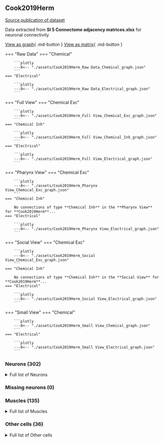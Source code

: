 ## Cook2019Herm
[Source publication of dataset](Cook_2019.md)

Data extracted from **SI 5 Connectome adjacency matrices.xlsx** for neuronal connectivity

[View as graph](Cook2019Herm_data_graph.md){ .md-button } [View as matrix](Cook2019Herm_data.md){ .md-button }

=== "Raw Data"
    === "Chemical"

        ```plotly
        ---8<-- "./assets/Cook2019Herm_Raw Data_Chemical_graph.json"
        ```
    === "Electrical"

        ```plotly
        ---8<-- "./assets/Cook2019Herm_Raw Data_Electrical_graph.json"
        ```
=== "Full View"
    === "Chemical Exc"

        ```plotly
        ---8<-- "./assets/Cook2019Herm_Full View_Chemical_Exc_graph.json"
        ```
    === "Chemical Inh"

        ```plotly
        ---8<-- "./assets/Cook2019Herm_Full View_Chemical_Inh_graph.json"
        ```
    === "Electrical"

        ```plotly
        ---8<-- "./assets/Cook2019Herm_Full View_Electrical_graph.json"
        ```
=== "Pharynx View"
    === "Chemical Exc"

        ```plotly
        ---8<-- "./assets/Cook2019Herm_Pharynx View_Chemical_Exc_graph.json"
        ```
    === "Chemical Inh"

        No connections of type **Chemical Inh** in the **Pharynx View** for **Cook2019Herm**...
    === "Electrical"

        ```plotly
        ---8<-- "./assets/Cook2019Herm_Pharynx View_Electrical_graph.json"
        ```
=== "Social View"
    === "Chemical Exc"

        ```plotly
        ---8<-- "./assets/Cook2019Herm_Social View_Chemical_Exc_graph.json"
        ```
    === "Chemical Inh"

        No connections of type **Chemical Inh** in the **Social View** for **Cook2019Herm**...
    === "Electrical"

        ```plotly
        ---8<-- "./assets/Cook2019Herm_Social View_Electrical_graph.json"
        ```
=== "Small View"
    === "Chemical"

        ```plotly
        ---8<-- "./assets/Cook2019Herm_Small View_Chemical_graph.json"
        ```
    === "Electrical"

        ```plotly
        ---8<-- "./assets/Cook2019Herm_Small View_Electrical_graph.json"
        ```

### Neurons (302)
<details><summary>Full list of Neurons</summary>
<a href="../Cells/index.html#ADAL">ADAL</a> | <a href="../Cells/index.html#ADAR">ADAR</a> | <a href="../Cells/index.html#ADEL">ADEL</a> | <a href="../Cells/index.html#ADER">ADER</a> | <a href="../Cells/index.html#ADFL">ADFL</a> | <a href="../Cells/index.html#ADFR">ADFR</a> | <a href="../Cells/index.html#ADLL">ADLL</a> | <a href="../Cells/index.html#ADLR">ADLR</a> | <a href="../Cells/index.html#AFDL">AFDL</a> | <a href="../Cells/index.html#AFDR">AFDR</a> | <a href="../Cells/index.html#AIAL">AIAL</a> | <a href="../Cells/index.html#AIAR">AIAR</a> | <a href="../Cells/index.html#AIBL">AIBL</a> | <a href="../Cells/index.html#AIBR">AIBR</a> | <a href="../Cells/index.html#AIML">AIML</a> | <a href="../Cells/index.html#AIMR">AIMR</a> | <a href="../Cells/index.html#AINL">AINL</a> | <a href="../Cells/index.html#AINR">AINR</a> | <a href="../Cells/index.html#AIYL">AIYL</a> | <a href="../Cells/index.html#AIYR">AIYR</a> | <a href="../Cells/index.html#AIZL">AIZL</a> | <a href="../Cells/index.html#AIZR">AIZR</a> | <a href="../Cells/index.html#ALA">ALA</a> | <a href="../Cells/index.html#ALML">ALML</a> | <a href="../Cells/index.html#ALMR">ALMR</a> | <a href="../Cells/index.html#ALNL">ALNL</a> | <a href="../Cells/index.html#ALNR">ALNR</a> | <a href="../Cells/index.html#AQR">AQR</a> | <a href="../Cells/index.html#AS1">AS1</a> | <a href="../Cells/index.html#AS10">AS10</a> | <a href="../Cells/index.html#AS11">AS11</a> | <a href="../Cells/index.html#AS2">AS2</a> | <a href="../Cells/index.html#AS3">AS3</a> | <a href="../Cells/index.html#AS4">AS4</a> | <a href="../Cells/index.html#AS5">AS5</a> | <a href="../Cells/index.html#AS6">AS6</a> | <a href="../Cells/index.html#AS7">AS7</a> | <a href="../Cells/index.html#AS8">AS8</a> | <a href="../Cells/index.html#AS9">AS9</a> | <a href="../Cells/index.html#ASEL">ASEL</a> | <a href="../Cells/index.html#ASER">ASER</a> | <a href="../Cells/index.html#ASGL">ASGL</a> | <a href="../Cells/index.html#ASGR">ASGR</a> | <a href="../Cells/index.html#ASHL">ASHL</a> | <a href="../Cells/index.html#ASHR">ASHR</a> | <a href="../Cells/index.html#ASIL">ASIL</a> | <a href="../Cells/index.html#ASIR">ASIR</a> | <a href="../Cells/index.html#ASJL">ASJL</a> | <a href="../Cells/index.html#ASJR">ASJR</a> | <a href="../Cells/index.html#ASKL">ASKL</a> | <a href="../Cells/index.html#ASKR">ASKR</a> | <a href="../Cells/index.html#AUAL">AUAL</a> | <a href="../Cells/index.html#AUAR">AUAR</a> | <a href="../Cells/index.html#AVAL">AVAL</a> | <a href="../Cells/index.html#AVAR">AVAR</a> | <a href="../Cells/index.html#AVBL">AVBL</a> | <a href="../Cells/index.html#AVBR">AVBR</a> | <a href="../Cells/index.html#AVDL">AVDL</a> | <a href="../Cells/index.html#AVDR">AVDR</a> | <a href="../Cells/index.html#AVEL">AVEL</a> | <a href="../Cells/index.html#AVER">AVER</a> | <a href="../Cells/index.html#AVFL">AVFL</a> | <a href="../Cells/index.html#AVFR">AVFR</a> | <a href="../Cells/index.html#AVG">AVG</a> | <a href="../Cells/index.html#AVHL">AVHL</a> | <a href="../Cells/index.html#AVHR">AVHR</a> | <a href="../Cells/index.html#AVJL">AVJL</a> | <a href="../Cells/index.html#AVJR">AVJR</a> | <a href="../Cells/index.html#AVKL">AVKL</a> | <a href="../Cells/index.html#AVKR">AVKR</a> | <a href="../Cells/index.html#AVL">AVL</a> | <a href="../Cells/index.html#AVM">AVM</a> | <a href="../Cells/index.html#AWAL">AWAL</a> | <a href="../Cells/index.html#AWAR">AWAR</a> | <a href="../Cells/index.html#AWBL">AWBL</a> | <a href="../Cells/index.html#AWBR">AWBR</a> | <a href="../Cells/index.html#AWCL">AWCL</a> | <a href="../Cells/index.html#AWCR">AWCR</a> | <a href="../Cells/index.html#BAGL">BAGL</a> | <a href="../Cells/index.html#BAGR">BAGR</a> | <a href="../Cells/index.html#BDUL">BDUL</a> | <a href="../Cells/index.html#BDUR">BDUR</a> | <a href="../Cells/index.html#CANL">CANL</a> | <a href="../Cells/index.html#CANR">CANR</a> | <a href="../Cells/index.html#CEPDL">CEPDL</a> | <a href="../Cells/index.html#CEPDR">CEPDR</a> | <a href="../Cells/index.html#CEPVL">CEPVL</a> | <a href="../Cells/index.html#CEPVR">CEPVR</a> | <a href="../Cells/index.html#DA1">DA1</a> | <a href="../Cells/index.html#DA2">DA2</a> | <a href="../Cells/index.html#DA3">DA3</a> | <a href="../Cells/index.html#DA4">DA4</a> | <a href="../Cells/index.html#DA5">DA5</a> | <a href="../Cells/index.html#DA6">DA6</a> | <a href="../Cells/index.html#DA7">DA7</a> | <a href="../Cells/index.html#DA8">DA8</a> | <a href="../Cells/index.html#DA9">DA9</a> | <a href="../Cells/index.html#DB1">DB1</a> | <a href="../Cells/index.html#DB2">DB2</a> | <a href="../Cells/index.html#DB3">DB3</a> | <a href="../Cells/index.html#DB4">DB4</a> | <a href="../Cells/index.html#DB5">DB5</a> | <a href="../Cells/index.html#DB6">DB6</a> | <a href="../Cells/index.html#DB7">DB7</a> | <a href="../Cells/index.html#DD1">DD1</a> | <a href="../Cells/index.html#DD2">DD2</a> | <a href="../Cells/index.html#DD3">DD3</a> | <a href="../Cells/index.html#DD4">DD4</a> | <a href="../Cells/index.html#DD5">DD5</a> | <a href="../Cells/index.html#DD6">DD6</a> | <a href="../Cells/index.html#DVA">DVA</a> | <a href="../Cells/index.html#DVB">DVB</a> | <a href="../Cells/index.html#DVC">DVC</a> | <a href="../Cells/index.html#FLPL">FLPL</a> | <a href="../Cells/index.html#FLPR">FLPR</a> | <a href="../Cells/index.html#HSNL">HSNL</a> | <a href="../Cells/index.html#HSNR">HSNR</a> | <a href="../Cells/index.html#I1L">I1L</a> | <a href="../Cells/index.html#I1R">I1R</a> | <a href="../Cells/index.html#I2L">I2L</a> | <a href="../Cells/index.html#I2R">I2R</a> | <a href="../Cells/index.html#I3">I3</a> | <a href="../Cells/index.html#I4">I4</a> | <a href="../Cells/index.html#I5">I5</a> | <a href="../Cells/index.html#I6">I6</a> | <a href="../Cells/index.html#IL1DL">IL1DL</a> | <a href="../Cells/index.html#IL1DR">IL1DR</a> | <a href="../Cells/index.html#IL1L">IL1L</a> | <a href="../Cells/index.html#IL1R">IL1R</a> | <a href="../Cells/index.html#IL1VL">IL1VL</a> | <a href="../Cells/index.html#IL1VR">IL1VR</a> | <a href="../Cells/index.html#IL2DL">IL2DL</a> | <a href="../Cells/index.html#IL2DR">IL2DR</a> | <a href="../Cells/index.html#IL2L">IL2L</a> | <a href="../Cells/index.html#IL2R">IL2R</a> | <a href="../Cells/index.html#IL2VL">IL2VL</a> | <a href="../Cells/index.html#IL2VR">IL2VR</a> | <a href="../Cells/index.html#LUAL">LUAL</a> | <a href="../Cells/index.html#LUAR">LUAR</a> | <a href="../Cells/index.html#M1">M1</a> | <a href="../Cells/index.html#M2L">M2L</a> | <a href="../Cells/index.html#M2R">M2R</a> | <a href="../Cells/index.html#M3L">M3L</a> | <a href="../Cells/index.html#M3R">M3R</a> | <a href="../Cells/index.html#M4">M4</a> | <a href="../Cells/index.html#M5">M5</a> | <a href="../Cells/index.html#MCL">MCL</a> | <a href="../Cells/index.html#MCR">MCR</a> | <a href="../Cells/index.html#MI">MI</a> | <a href="../Cells/index.html#NSML">NSML</a> | <a href="../Cells/index.html#NSMR">NSMR</a> | <a href="../Cells/index.html#OLLL">OLLL</a> | <a href="../Cells/index.html#OLLR">OLLR</a> | <a href="../Cells/index.html#OLQDL">OLQDL</a> | <a href="../Cells/index.html#OLQDR">OLQDR</a> | <a href="../Cells/index.html#OLQVL">OLQVL</a> | <a href="../Cells/index.html#OLQVR">OLQVR</a> | <a href="../Cells/index.html#PDA">PDA</a> | <a href="../Cells/index.html#PDB">PDB</a> | <a href="../Cells/index.html#PDEL">PDEL</a> | <a href="../Cells/index.html#PDER">PDER</a> | <a href="../Cells/index.html#PHAL">PHAL</a> | <a href="../Cells/index.html#PHAR">PHAR</a> | <a href="../Cells/index.html#PHBL">PHBL</a> | <a href="../Cells/index.html#PHBR">PHBR</a> | <a href="../Cells/index.html#PHCL">PHCL</a> | <a href="../Cells/index.html#PHCR">PHCR</a> | <a href="../Cells/index.html#PLML">PLML</a> | <a href="../Cells/index.html#PLMR">PLMR</a> | <a href="../Cells/index.html#PLNL">PLNL</a> | <a href="../Cells/index.html#PLNR">PLNR</a> | <a href="../Cells/index.html#PQR">PQR</a> | <a href="../Cells/index.html#PVCL">PVCL</a> | <a href="../Cells/index.html#PVCR">PVCR</a> | <a href="../Cells/index.html#PVDL">PVDL</a> | <a href="../Cells/index.html#PVDR">PVDR</a> | <a href="../Cells/index.html#PVM">PVM</a> | <a href="../Cells/index.html#PVNL">PVNL</a> | <a href="../Cells/index.html#PVNR">PVNR</a> | <a href="../Cells/index.html#PVPL">PVPL</a> | <a href="../Cells/index.html#PVPR">PVPR</a> | <a href="../Cells/index.html#PVQL">PVQL</a> | <a href="../Cells/index.html#PVQR">PVQR</a> | <a href="../Cells/index.html#PVR">PVR</a> | <a href="../Cells/index.html#PVT">PVT</a> | <a href="../Cells/index.html#PVWL">PVWL</a> | <a href="../Cells/index.html#PVWR">PVWR</a> | <a href="../Cells/index.html#RIAL">RIAL</a> | <a href="../Cells/index.html#RIAR">RIAR</a> | <a href="../Cells/index.html#RIBL">RIBL</a> | <a href="../Cells/index.html#RIBR">RIBR</a> | <a href="../Cells/index.html#RICL">RICL</a> | <a href="../Cells/index.html#RICR">RICR</a> | <a href="../Cells/index.html#RID">RID</a> | <a href="../Cells/index.html#RIFL">RIFL</a> | <a href="../Cells/index.html#RIFR">RIFR</a> | <a href="../Cells/index.html#RIGL">RIGL</a> | <a href="../Cells/index.html#RIGR">RIGR</a> | <a href="../Cells/index.html#RIH">RIH</a> | <a href="../Cells/index.html#RIML">RIML</a> | <a href="../Cells/index.html#RIMR">RIMR</a> | <a href="../Cells/index.html#RIPL">RIPL</a> | <a href="../Cells/index.html#RIPR">RIPR</a> | <a href="../Cells/index.html#RIR">RIR</a> | <a href="../Cells/index.html#RIS">RIS</a> | <a href="../Cells/index.html#RIVL">RIVL</a> | <a href="../Cells/index.html#RIVR">RIVR</a> | <a href="../Cells/index.html#RMDDL">RMDDL</a> | <a href="../Cells/index.html#RMDDR">RMDDR</a> | <a href="../Cells/index.html#RMDL">RMDL</a> | <a href="../Cells/index.html#RMDR">RMDR</a> | <a href="../Cells/index.html#RMDVL">RMDVL</a> | <a href="../Cells/index.html#RMDVR">RMDVR</a> | <a href="../Cells/index.html#RMED">RMED</a> | <a href="../Cells/index.html#RMEL">RMEL</a> | <a href="../Cells/index.html#RMER">RMER</a> | <a href="../Cells/index.html#RMEV">RMEV</a> | <a href="../Cells/index.html#RMFL">RMFL</a> | <a href="../Cells/index.html#RMFR">RMFR</a> | <a href="../Cells/index.html#RMGL">RMGL</a> | <a href="../Cells/index.html#RMGR">RMGR</a> | <a href="../Cells/index.html#RMHL">RMHL</a> | <a href="../Cells/index.html#RMHR">RMHR</a> | <a href="../Cells/index.html#SAADL">SAADL</a> | <a href="../Cells/index.html#SAADR">SAADR</a> | <a href="../Cells/index.html#SAAVL">SAAVL</a> | <a href="../Cells/index.html#SAAVR">SAAVR</a> | <a href="../Cells/index.html#SABD">SABD</a> | <a href="../Cells/index.html#SABVL">SABVL</a> | <a href="../Cells/index.html#SABVR">SABVR</a> | <a href="../Cells/index.html#SDQL">SDQL</a> | <a href="../Cells/index.html#SDQR">SDQR</a> | <a href="../Cells/index.html#SIADL">SIADL</a> | <a href="../Cells/index.html#SIADR">SIADR</a> | <a href="../Cells/index.html#SIAVL">SIAVL</a> | <a href="../Cells/index.html#SIAVR">SIAVR</a> | <a href="../Cells/index.html#SIBDL">SIBDL</a> | <a href="../Cells/index.html#SIBDR">SIBDR</a> | <a href="../Cells/index.html#SIBVL">SIBVL</a> | <a href="../Cells/index.html#SIBVR">SIBVR</a> | <a href="../Cells/index.html#SMBDL">SMBDL</a> | <a href="../Cells/index.html#SMBDR">SMBDR</a> | <a href="../Cells/index.html#SMBVL">SMBVL</a> | <a href="../Cells/index.html#SMBVR">SMBVR</a> | <a href="../Cells/index.html#SMDDL">SMDDL</a> | <a href="../Cells/index.html#SMDDR">SMDDR</a> | <a href="../Cells/index.html#SMDVL">SMDVL</a> | <a href="../Cells/index.html#SMDVR">SMDVR</a> | <a href="../Cells/index.html#URADL">URADL</a> | <a href="../Cells/index.html#URADR">URADR</a> | <a href="../Cells/index.html#URAVL">URAVL</a> | <a href="../Cells/index.html#URAVR">URAVR</a> | <a href="../Cells/index.html#URBL">URBL</a> | <a href="../Cells/index.html#URBR">URBR</a> | <a href="../Cells/index.html#URXL">URXL</a> | <a href="../Cells/index.html#URXR">URXR</a> | <a href="../Cells/index.html#URYDL">URYDL</a> | <a href="../Cells/index.html#URYDR">URYDR</a> | <a href="../Cells/index.html#URYVL">URYVL</a> | <a href="../Cells/index.html#URYVR">URYVR</a> | <a href="../Cells/index.html#VA1">VA1</a> | <a href="../Cells/index.html#VA10">VA10</a> | <a href="../Cells/index.html#VA11">VA11</a> | <a href="../Cells/index.html#VA12">VA12</a> | <a href="../Cells/index.html#VA2">VA2</a> | <a href="../Cells/index.html#VA3">VA3</a> | <a href="../Cells/index.html#VA4">VA4</a> | <a href="../Cells/index.html#VA5">VA5</a> | <a href="../Cells/index.html#VA6">VA6</a> | <a href="../Cells/index.html#VA7">VA7</a> | <a href="../Cells/index.html#VA8">VA8</a> | <a href="../Cells/index.html#VA9">VA9</a> | <a href="../Cells/index.html#VB1">VB1</a> | <a href="../Cells/index.html#VB10">VB10</a> | <a href="../Cells/index.html#VB11">VB11</a> | <a href="../Cells/index.html#VB2">VB2</a> | <a href="../Cells/index.html#VB3">VB3</a> | <a href="../Cells/index.html#VB4">VB4</a> | <a href="../Cells/index.html#VB5">VB5</a> | <a href="../Cells/index.html#VB6">VB6</a> | <a href="../Cells/index.html#VB7">VB7</a> | <a href="../Cells/index.html#VB8">VB8</a> | <a href="../Cells/index.html#VB9">VB9</a> | <a href="../Cells/index.html#VC1">VC1</a> | <a href="../Cells/index.html#VC2">VC2</a> | <a href="../Cells/index.html#VC3">VC3</a> | <a href="../Cells/index.html#VC4">VC4</a> | <a href="../Cells/index.html#VC5">VC5</a> | <a href="../Cells/index.html#VC6">VC6</a> | <a href="../Cells/index.html#VD1">VD1</a> | <a href="../Cells/index.html#VD10">VD10</a> | <a href="../Cells/index.html#VD11">VD11</a> | <a href="../Cells/index.html#VD12">VD12</a> | <a href="../Cells/index.html#VD13">VD13</a> | <a href="../Cells/index.html#VD2">VD2</a> | <a href="../Cells/index.html#VD3">VD3</a> | <a href="../Cells/index.html#VD4">VD4</a> | <a href="../Cells/index.html#VD5">VD5</a> | <a href="../Cells/index.html#VD6">VD6</a> | <a href="../Cells/index.html#VD7">VD7</a> | <a href="../Cells/index.html#VD8">VD8</a> | <a href="../Cells/index.html#VD9">VD9</a>
</details>

### Missing neurons (0)

### Muscles (135)
<details><summary>Full list of Muscles</summary>
<a href="../Cells/index.html#MDL01">MDL01</a> | <a href="../Cells/index.html#MDL02">MDL02</a> | <a href="../Cells/index.html#MDL03">MDL03</a> | <a href="../Cells/index.html#MDL04">MDL04</a> | <a href="../Cells/index.html#MDL05">MDL05</a> | <a href="../Cells/index.html#MDL06">MDL06</a> | <a href="../Cells/index.html#MDL07">MDL07</a> | <a href="../Cells/index.html#MDL08">MDL08</a> | <a href="../Cells/index.html#MDL09">MDL09</a> | <a href="../Cells/index.html#MDL10">MDL10</a> | <a href="../Cells/index.html#MDL11">MDL11</a> | <a href="../Cells/index.html#MDL12">MDL12</a> | <a href="../Cells/index.html#MDL13">MDL13</a> | <a href="../Cells/index.html#MDL14">MDL14</a> | <a href="../Cells/index.html#MDL15">MDL15</a> | <a href="../Cells/index.html#MDL16">MDL16</a> | <a href="../Cells/index.html#MDL17">MDL17</a> | <a href="../Cells/index.html#MDL18">MDL18</a> | <a href="../Cells/index.html#MDL19">MDL19</a> | <a href="../Cells/index.html#MDL20">MDL20</a> | <a href="../Cells/index.html#MDL21">MDL21</a> | <a href="../Cells/index.html#MDL22">MDL22</a> | <a href="../Cells/index.html#MDL23">MDL23</a> | <a href="../Cells/index.html#MDL24">MDL24</a> | <a href="../Cells/index.html#MDR01">MDR01</a> | <a href="../Cells/index.html#MDR02">MDR02</a> | <a href="../Cells/index.html#MDR03">MDR03</a> | <a href="../Cells/index.html#MDR04">MDR04</a> | <a href="../Cells/index.html#MDR05">MDR05</a> | <a href="../Cells/index.html#MDR06">MDR06</a> | <a href="../Cells/index.html#MDR07">MDR07</a> | <a href="../Cells/index.html#MDR08">MDR08</a> | <a href="../Cells/index.html#MDR09">MDR09</a> | <a href="../Cells/index.html#MDR10">MDR10</a> | <a href="../Cells/index.html#MDR11">MDR11</a> | <a href="../Cells/index.html#MDR12">MDR12</a> | <a href="../Cells/index.html#MDR13">MDR13</a> | <a href="../Cells/index.html#MDR14">MDR14</a> | <a href="../Cells/index.html#MDR15">MDR15</a> | <a href="../Cells/index.html#MDR16">MDR16</a> | <a href="../Cells/index.html#MDR17">MDR17</a> | <a href="../Cells/index.html#MDR18">MDR18</a> | <a href="../Cells/index.html#MDR19">MDR19</a> | <a href="../Cells/index.html#MDR20">MDR20</a> | <a href="../Cells/index.html#MDR21">MDR21</a> | <a href="../Cells/index.html#MDR22">MDR22</a> | <a href="../Cells/index.html#MDR23">MDR23</a> | <a href="../Cells/index.html#MDR24">MDR24</a> | <a href="../Cells/index.html#MVL01">MVL01</a> | <a href="../Cells/index.html#MVL02">MVL02</a> | <a href="../Cells/index.html#MVL03">MVL03</a> | <a href="../Cells/index.html#MVL04">MVL04</a> | <a href="../Cells/index.html#MVL05">MVL05</a> | <a href="../Cells/index.html#MVL06">MVL06</a> | <a href="../Cells/index.html#MVL07">MVL07</a> | <a href="../Cells/index.html#MVL08">MVL08</a> | <a href="../Cells/index.html#MVL09">MVL09</a> | <a href="../Cells/index.html#MVL10">MVL10</a> | <a href="../Cells/index.html#MVL11">MVL11</a> | <a href="../Cells/index.html#MVL12">MVL12</a> | <a href="../Cells/index.html#MVL13">MVL13</a> | <a href="../Cells/index.html#MVL14">MVL14</a> | <a href="../Cells/index.html#MVL15">MVL15</a> | <a href="../Cells/index.html#MVL16">MVL16</a> | <a href="../Cells/index.html#MVL17">MVL17</a> | <a href="../Cells/index.html#MVL18">MVL18</a> | <a href="../Cells/index.html#MVL19">MVL19</a> | <a href="../Cells/index.html#MVL20">MVL20</a> | <a href="../Cells/index.html#MVL21">MVL21</a> | <a href="../Cells/index.html#MVL22">MVL22</a> | <a href="../Cells/index.html#MVL23">MVL23</a> | <a href="../Cells/index.html#MVR01">MVR01</a> | <a href="../Cells/index.html#MVR02">MVR02</a> | <a href="../Cells/index.html#MVR03">MVR03</a> | <a href="../Cells/index.html#MVR04">MVR04</a> | <a href="../Cells/index.html#MVR05">MVR05</a> | <a href="../Cells/index.html#MVR06">MVR06</a> | <a href="../Cells/index.html#MVR07">MVR07</a> | <a href="../Cells/index.html#MVR08">MVR08</a> | <a href="../Cells/index.html#MVR09">MVR09</a> | <a href="../Cells/index.html#MVR10">MVR10</a> | <a href="../Cells/index.html#MVR11">MVR11</a> | <a href="../Cells/index.html#MVR12">MVR12</a> | <a href="../Cells/index.html#MVR13">MVR13</a> | <a href="../Cells/index.html#MVR14">MVR14</a> | <a href="../Cells/index.html#MVR15">MVR15</a> | <a href="../Cells/index.html#MVR16">MVR16</a> | <a href="../Cells/index.html#MVR17">MVR17</a> | <a href="../Cells/index.html#MVR18">MVR18</a> | <a href="../Cells/index.html#MVR19">MVR19</a> | <a href="../Cells/index.html#MVR20">MVR20</a> | <a href="../Cells/index.html#MVR21">MVR21</a> | <a href="../Cells/index.html#MVR22">MVR22</a> | <a href="../Cells/index.html#MVR23">MVR23</a> | <a href="../Cells/index.html#MVR24">MVR24</a> | <a href="../Cells/index.html#mu_anal">mu_anal</a> | <a href="../Cells/index.html#mu_intL">mu_intL</a> | <a href="../Cells/index.html#mu_intR">mu_intR</a> | <a href="../Cells/index.html#mu_sph">mu_sph</a> | <a href="../Cells/index.html#pm1">pm1</a> | <a href="../Cells/index.html#pm2D">pm2D</a> | <a href="../Cells/index.html#pm2VL">pm2VL</a> | <a href="../Cells/index.html#pm2VR">pm2VR</a> | <a href="../Cells/index.html#pm3D">pm3D</a> | <a href="../Cells/index.html#pm3VL">pm3VL</a> | <a href="../Cells/index.html#pm3VR">pm3VR</a> | <a href="../Cells/index.html#pm4D">pm4D</a> | <a href="../Cells/index.html#pm4VL">pm4VL</a> | <a href="../Cells/index.html#pm4VR">pm4VR</a> | <a href="../Cells/index.html#pm5D">pm5D</a> | <a href="../Cells/index.html#pm5VL">pm5VL</a> | <a href="../Cells/index.html#pm5VR">pm5VR</a> | <a href="../Cells/index.html#pm6D">pm6D</a> | <a href="../Cells/index.html#pm6VL">pm6VL</a> | <a href="../Cells/index.html#pm6VR">pm6VR</a> | <a href="../Cells/index.html#pm7D">pm7D</a> | <a href="../Cells/index.html#pm7VL">pm7VL</a> | <a href="../Cells/index.html#pm7VR">pm7VR</a> | <a href="../Cells/index.html#pm8">pm8</a> | <a href="../Cells/index.html#um1AL">um1AL</a> | <a href="../Cells/index.html#um1AR">um1AR</a> | <a href="../Cells/index.html#um1PL">um1PL</a> | <a href="../Cells/index.html#um1PR">um1PR</a> | <a href="../Cells/index.html#um2AL">um2AL</a> | <a href="../Cells/index.html#um2AR">um2AR</a> | <a href="../Cells/index.html#um2PL">um2PL</a> | <a href="../Cells/index.html#um2PR">um2PR</a> | <a href="../Cells/index.html#vm1AL">vm1AL</a> | <a href="../Cells/index.html#vm1AR">vm1AR</a> | <a href="../Cells/index.html#vm1PL">vm1PL</a> | <a href="../Cells/index.html#vm1PR">vm1PR</a> | <a href="../Cells/index.html#vm2AL">vm2AL</a> | <a href="../Cells/index.html#vm2AR">vm2AR</a> | <a href="../Cells/index.html#vm2PL">vm2PL</a> | <a href="../Cells/index.html#vm2PR">vm2PR</a>
</details>

### Other cells (36)
<details><summary>Full list of Other cells</summary>
<a href="../Cells/index.html#CEPshDL">CEPshDL</a> | <a href="../Cells/index.html#CEPshDR">CEPshDR</a> | <a href="../Cells/index.html#CEPshVL">CEPshVL</a> | <a href="../Cells/index.html#CEPshVR">CEPshVR</a> | <a href="../Cells/index.html#GLRDL">GLRDL</a> | <a href="../Cells/index.html#GLRDR">GLRDR</a> | <a href="../Cells/index.html#GLRL">GLRL</a> | <a href="../Cells/index.html#GLRR">GLRR</a> | <a href="../Cells/index.html#GLRVL">GLRVL</a> | <a href="../Cells/index.html#GLRVR">GLRVR</a> | <a href="../Cells/index.html#bm">bm</a> | <a href="../Cells/index.html#e2D">e2D</a> | <a href="../Cells/index.html#e2VL">e2VL</a> | <a href="../Cells/index.html#e2VR">e2VR</a> | <a href="../Cells/index.html#e3D">e3D</a> | <a href="../Cells/index.html#e3VL">e3VL</a> | <a href="../Cells/index.html#e3VR">e3VR</a> | <a href="../Cells/index.html#exc_cell">exc_cell</a> | <a href="../Cells/index.html#exc_gl">exc_gl</a> | <a href="../Cells/index.html#g1AL">g1AL</a> | <a href="../Cells/index.html#g1AR">g1AR</a> | <a href="../Cells/index.html#g1p">g1p</a> | <a href="../Cells/index.html#g2L">g2L</a> | <a href="../Cells/index.html#g2R">g2R</a> | <a href="../Cells/index.html#hmc">hmc</a> | <a href="../Cells/index.html#hyp">hyp</a> | <a href="../Cells/index.html#int">int</a> | <a href="../Cells/index.html#mc1DL">mc1DL</a> | <a href="../Cells/index.html#mc1DR">mc1DR</a> | <a href="../Cells/index.html#mc1V">mc1V</a> | <a href="../Cells/index.html#mc2DL">mc2DL</a> | <a href="../Cells/index.html#mc2DR">mc2DR</a> | <a href="../Cells/index.html#mc2V">mc2V</a> | <a href="../Cells/index.html#mc3DL">mc3DL</a> | <a href="../Cells/index.html#mc3DR">mc3DR</a> | <a href="../Cells/index.html#mc3V">mc3V</a>
</details>

